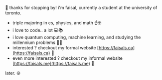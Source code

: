 👋 thanks for stopping by! i'm faisal, currently a student at the university of toronto.
- triple majoring in cs, physics, and math ☝️🤓
- i love to code.. a lot 💻📚
- i love quantum computing, machine learning, and studying the millennium problems 🧑‍🔬
- interested ? checkout my formal website [https://faisals.ca](https://faisals.ca) 🚀
- even more interested ? checkout my informal website [https://faisals.me](https://faisals.me) 🚀
  
later. ☮️
<!---
mrdandelion6/mrdandelion6 is a ✨ special ✨ repository because its `README.md` (this file) appears on your GitHub profile.
You can click the Preview link to take a look at your changes.
--->

